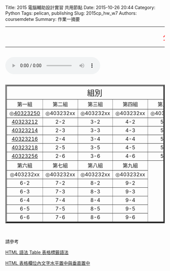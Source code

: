Title: 2015 電腦輔助設計實習 共用節點
Date: 2015-10-26 20:44
Category: Python
Tags: pelican, publishing
Slug: 2015cp_hw_w7
Authors: coursemdetw
Summary: 作業一摘要

<hr>
<p><font size="5" face="Arial" color=RED><marquee border="0">公告 : 檔案容易遺失，推送資料前後，請妥善備份   By 40323250</marquee></font></p>
<hr>
<br>
<html>
<head>
<title>Imagine Dragons - Demons</title>
</head>
<body>
    <audio controls pause loop>
        <source src="https://copy.com/wCV61MgYtAUpi2lY">
    </audio>
</body>
</html>
<br>
<br>
<table width="650" border=4 cellspacing="4">
<tr><td style="text-align:center;" colspan=5><font size="5">組別</font></td></tr>
<tr>
<td style="text-align:center;" colspan=1  ><font size="3">第一組</font></td>
<td style="text-align:center;" colspan=1 ><font size="3">第二組</font></td>
<td style="text-align:center;" colspan=1 ><font size="3">第三組</font></td>
<td style="text-align:center;" colspan=1 ><font size="3">第四組</font></td>
<td style="text-align:center;" colspan=1 ><font size="3">第五組</font></td>
</tr>
<tr>
<td style="text-align:center;" colspan=1 >◎<a href='user/40323250/'>40323250</a></td> 
<td style="text-align:center;" colspan=1 >◎403232xx</td>
<td style="text-align:center;" colspan=1  >◎403232xx</td>
<td style="text-align:center;" colspan=1  >◎403232xx</td>
<td style="text-align:center;" colspan=1  >◎403232xx</td>
</tr>
<tr>
<td style="text-align:center;" colspan=1><a href='user/40323250/'>40323212</a></td>
<td style="text-align:center;" colspan=1>2-2</td>
<td style="text-align:center;" colspan=1>3-2</td>
<td style="text-align:center;" colspan=1>4-2</td>
<td style="text-align:center;" colspan=1>5-2</td>
</tr>
<tr>
<td style="text-align:center;" colspan=1><a href='user/40323250/'>40323214</a></td>
<td style="text-align:center;" colspan=1>2-3</td>
<td style="text-align:center;" colspan=1>3-3</td>
<td style="text-align:center;" colspan=1>4-3</td>
<td style="text-align:center;" colspan=1>5-3</td>
</tr>
<tr>
<td style="text-align:center;" colspan=1><a href='user/40323250/'>40323216</a></td>
<td style="text-align:center;" colspan=1>2-4</td>
<td style="text-align:center;" colspan=1>3-4</td>
<td style="text-align:center;" colspan=1>4-4</td>
<td style="text-align:center;" colspan=1>5-4</td>
</tr>
<tr>
<td style="text-align:center;" colspan=1><a href='user/40323250/'>40323218</a></td>
<td style="text-align:center;" colspan=1>2-5</td>
<td style="text-align:center;" colspan=1>3-5</td>
<td style="text-align:center;" colspan=1>4-5</td>
<td style="text-align:center;" colspan=1>5-5</td>
</tr>
<tr>
<td style="text-align:center;" colspan=1><a href='user/40323250/'>40323256</a></td>
<td style="text-align:center;" colspan=1>2-6</td>
<td style="text-align:center;" colspan=1>3-6</td>
<td style="text-align:center;" colspan=1>4-6</td>
<td style="text-align:center;" colspan=1>5-6</td>
</tr>
<tr>
<td style="text-align:center;" colspan=1  ><font size="3">第六組</font></td>
<td style="text-align:center;" colspan=1  ><font size="3">第七組</font></td>
<td style="text-align:center;" colspan=1  ><font size="3">第八組</font></td>
<td style="text-align:center;" colspan=1  ><font size="3">第九組</font></td>
</tr>
<tr>
<td style="text-align:center;" colspan=1>◎403232xx</td>
<td style="text-align:center;" colspan=1>◎403232xx</td>
<td style="text-align:center;" colspan=1>◎403232xx</td>
<td style="text-align:center;" colspan=1>◎403232xx</td>
</tr>
<tr>
<td style="text-align:center;" colspan=1>6-2</td>
<td style="text-align:center;" colspan=1>7-2</td>
<td style="text-align:center;" colspan=1>8-2</td>
<td style="text-align:center;" colspan=1>9-2</td>
</tr>
<tr>
<td style="text-align:center;" colspan=1>6-3</td>
<td style="text-align:center;" colspan=1>7-3</td>
<td style="text-align:center;" colspan=1>8-3</td>
<td style="text-align:center;" colspan=1>9-3</td>
</tr>
<tr>
<td style="text-align:center;" colspan=1>6-4</td>
<td style="text-align:center;" colspan=1>7-4</td>
<td style="text-align:center;" colspan=1>8-4</td>
<td style="text-align:center;" colspan=1>9-4</td>
</tr>
<tr>
<td style="text-align:center;" colspan=1>6-5</td>
<td style="text-align:center;" colspan=1>7-5</td>
<td style="text-align:center;" colspan=1>8-5</td>
<td style="text-align:center;" colspan=1>9-5</td>
</tr>
<tr>
<td style="text-align:center;" colspan=1>6-6</td>
<td style="text-align:center;" colspan=1>7-6</td>
<td style="text-align:center;" colspan=1>8-6</td>
<td style="text-align:center;" colspan=1>9-6</td>
</tr>
</table>
<br>
<p>請參考</p>
<p><a href="http://clie.ws/bbs/?app=blog&blogid=15&showentry=496&">HTML 語法 Table 表格標籤語法</a></p>
<p><a href="http://www.webtech.tw/info.php?tid=HTML+%E8%A1%A8%E6%A0%BC%E6%AC%84%E4%BD%8D%E5%85%A7%E6%96%87%E5%AD%97%E6%B0%B4%E5%B9%B3%E7%BD%AE%E4%B8%AD%E8%88%87%E5%9E%82%E7%9B%B4%E7%BD%AE%E4%B8%AD">HTML 表格欄位內文字水平置中與垂直置中</a></p>
<br>
<br>
<br>


